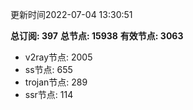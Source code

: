 更新时间2022-07-04 13:30:51

**总订阅: 397**
**总节点: 15938**
**有效节点: 3063**
- v2ray节点: 2005
- ss节点: 655
- trojan节点: 289
- ssr节点: 114
